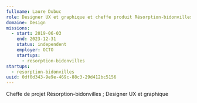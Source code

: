 ```yaml
---
fullname: Laure Dubuc
role: Designer UX et graphique et cheffe produit Résorption-bidonvilles
domaine: Design
missions:
  - start: 2019-06-03
    end: 2023-12-31
    status: independent
    employer: OCTO
    startups:
      - resorption-bidonvilles
startups:
  - resorption-bidonvilles
uuid: 0df0d343-9e9e-469c-88c3-29d412bc5156
---
```

Cheffe de projet Résorption-bidonvilles ; Designer UX et graphique